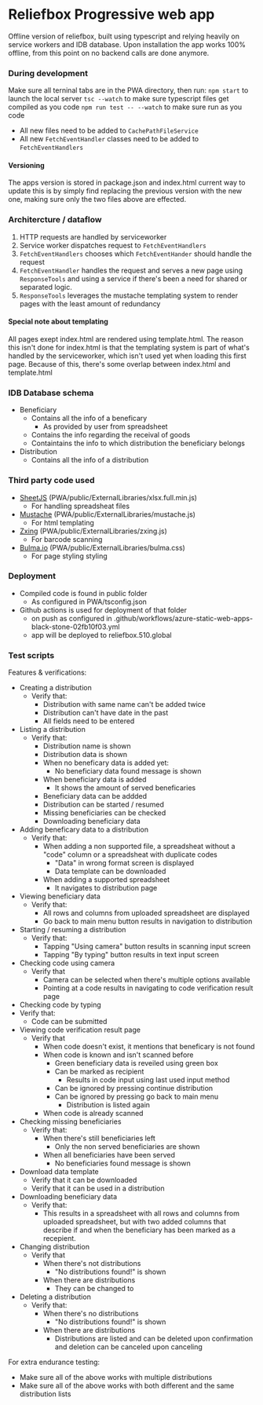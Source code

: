 # Reliefbox Progressive web app
Offline version of reliefbox, built using typescript and relying heavily on service workers and IDB database. Upon installation the app works 100% offline, from this point on no backend calls are done anymore.

### During development

Make sure all terninal tabs are in the PWA directory, then run:
`npm start` to launch the local server
`tsc --watch` to make sure typescript files get compiled as you code
`npm run test -- --watch` to make sure run as you code

* All new files need to be added to `CachePathFileService`
* All new `FetchEventHandler` classes need to be added to `FetchEventHandlers`

#### Versioning
The apps version is stored in package.json and index.html current way to update this is by simply find replacing the previous version with the new one, making sure only the two files above are effected.

### Architercture / dataflow

1. HTTP requests are handled by serviceworker
2. Service worker dispatches request to `FetchEventHandlers`
3. `FetchEventHandlers` chooses which `FetchEventHander` should handle the request
4. `FetchEventHandler` handles the request and serves a new page using `ResponseTools` and using a service if there's been a need for shared or separated logic.
5. `ResponseTools` leverages the mustache templating system to render pages with the least amount of redundancy

#### Special note about templating
All pages exept index.html are rendered using template.html. The reason this isn't done for index.html is that the templating system is part of what's handled by the serviceworker, which isn't used yet when loading this first page. Because of this, there's some overlap between index.html and template.html

### IDB Database schema

* Beneficiary
    * Contains all the info of a beneficary
      * As provided by user from spreadsheet
    * Contains the info regarding the receival of goods
    * Containtains the info to which distribution the beneficiary belongs
* Distribution
    * Contains all the info of a distribution

### Third party code used
* [SheetJS](https://sheetjs.com) (PWA/public/ExternalLibraries/xlsx.full.min.js)
  * For handling spreadsheat files
* [Mustache](https://github.com/janl/mustache.js/) (PWA/public/ExternalLibraries/mustache.js)
    * For html templating
* [Zxing](https://github.com/zxing-js/library) (PWA/public/ExternalLibraries/zxing.js)
  * For barcode scanning
* [Bulma.io](https://bulma.io) (PWA/public/ExternalLibraries/bulma.css)
  * For page styling styling

### Deployment
* Compiled code is found in public folder
  * As configured in PWA/tsconfig.json
* Github actions is used for deployment of that folder
  * on push as configured in .github/workflows/azure-static-web-apps-black-stone-02fb10f03.yml
  * app will be deployed to reliefbox.510.global


### Test scripts

Features & verifications:
* Creating a distribution
  * Verify that:
    * Distribution with same name can't be added twice
    * Distribution can't have date in the past
    * All fields need to be entered
* Listing a distribution
  * Verify that:
    * Distribution name is shown
    * Distribution data is shown
    * When no beneficary data is added yet:
      * No beneficiary data found message is shown
    * When beneficiary data is added
      * It shows the amount of served beneficaries
    * Beneficiary data can be addded
    * Distribution can be started / resumed
    * Missing beneficiaries can be checked
    * Downloading beneficiary data
* Adding beneficary data to a distribution
  * Verify that:
    * When adding a non supported file, a spreadsheat without a "code" column or a spreadsheat with duplicate codes
      * "Data" in wrong format screen is displayed
      * Data template can be downloaded
    * When adding a supported spreadsheet
      * It navigates to distribution page
* Viewing beneficiary data
  * Verify that:
    * All rows and columns from uploaded spreadsheet are displayed
    * Go back to main menu button results in navigation to distribution
* Starting / resuming a distribution
  * Verify that:
     * Tapping "Using camera" button results in scanning input screen
     * Tapping "By typing" button results in text input screen
* Checking code using camera
  * Verify that
    * Camera can be selected when there's multiple options available
    * Pointing at a code results in navigating to code verification result page
* Checking code by typing
 * Verify that:  
    * Code can be submitted
* Viewing code verification result page
  * Verify that
    * When code doesn't exist, it mentions that beneficary is not found
    * When code is known and isn't scanned before
      * Green beneficiary data is reveiled using green box
      * Can be marked as recipient
        * Results in code input using last used input method
      * Can be ignored by pressing continue distribution
      * Can be ignored by pressing go back to main menu
        * Distribution is listed again
    * When code is already scanned
* Checking missing beneficiaries
  * Verify that:
    * When there's still beneficiaries left
      * Only the non served beneficiaries are shown
    * When all beneficiaries have been served
      * No beneficiaries found message is shown
* Download data template
  * Verify that it can be downloaded
  * Verify that it can be used in a distribution
* Downloading beneficiary data
  * Verify that:
    * This results in a spreadsheet with all rows and columns from uploaded spreadsheet, but with two added columns that describe if and when the beneficiary has been marked as a recepient.
* Changing distribution
  * Verify that
    * When there's not distributions
      * "No distributions found!" is shown
    * When there are distributions
      * They can be changed to
* Deleting a distribution
  * Verify that:
    * When there's no distributions
      * "No distributions found!" is shown
    * When there are distributions
      * Distributions are listed and can be deleted upon confirmation and deletion can be canceled upon canceling


For extra endurance testing:
* Make sure all of the above works with multiple distributions
* Make sure all of the above works with both different and the same distribution lists